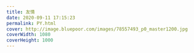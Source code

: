 ```yaml
---
title: 友情
date: 2020-09-11 17:15:23
permalink: PY.html
cover: http://image.bluepoor.com/images/78557493_p0_master1200.jpg
coverWidth: 1080
coverHeight: 1000
---
```

